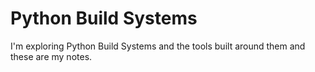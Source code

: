# Python Build Systems

I'm exploring Python Build Systems and the tools built around them and these are my notes.
